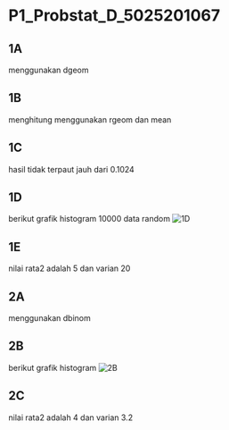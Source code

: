 # P1_Probstat_D_5025201067

## 1A

menggunakan dgeom

## 1B

menghitung menggunakan rgeom dan mean

## 1C

hasil tidak terpaut jauh dari 0.1024

## 1D

berikut grafik histogram 10000 data random
![1D](https://media.discordapp.net/attachments/869563207658913802/962706195561476096/unknown.png)

## 1E

nilai rata2 adalah 5 dan varian 20

## 2A

menggunakan dbinom

## 2B

berikut grafik histogram
![2B](https://media.discordapp.net/attachments/869563207658913802/962712887732875314/unknown.png)

## 2C

nilai rata2 adalah 4 dan varian 3.2

